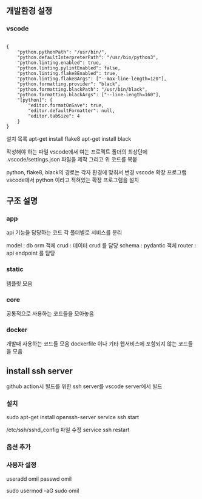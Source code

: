 ## 개발환경 설정 


### vscode

```

{
    "python.pythonPath": "/usr/bin/",
    "python.defaultInterpreterPath": "/usr/bin/python3",
    "python.linting.enabled": true,
    "python.linting.pylintEnabled": false,
    "python.linting.flake8Enabled": true,
    "python.linting.flake8Args": ["--max-line-length=120"],
    "python.formatting.provider": "black",
    "python.formatting.blackPath": "/usr/bin/black",
    "python.formatting.blackArgs": ["--line-length=160"],
    "[python]": {
        "editor.formatOnSave": true,
        "editor.defaultFormatter": null,
        "editor.tabSize": 4
    }
}
```


설치 목록
apt-get install flake8
apt-get install black

작성해야 하는 파일
vscode에서 여는 프로젝트 폴더의 최상단에
.vscode/settings.json 파일을 제작
그리고 위 코드를 복붙

python, flake8, black의 경로는 각자 환경에 맞춰서 변경
vscode 확장 프로그램
vscode에서 python 이라고 적혀있는 확장 프로그램을 설치




## 구조 설명

### app

api 기능을 담당하는 코드
각 폴더별로 서비스를 분리

model : db orm 객체
crud : 데이터 crud 를 담당
schema : pydantic 객체
router : api endpoint 를 담당

### static

템플릿 모음

### core

공통적으로 사용하는 코드들을 모아놓음

### docker

개발때 사용하는 코드들 모음
dockerfile 이나 기타 웹서비스에 포함되지 않는 코드들을 모음




## install ssh server

github action시 빌드를 위한 ssh server를 vscode server에서 빌드

### 설치
sudo apt-get install openssh-server
service ssh start

/etc/ssh/sshd_config 파일 수정
service ssh restart

### 옵션 추가

### 사용자 설정

useradd omil
passwd omil

sudo usermod -aG sudo omil


